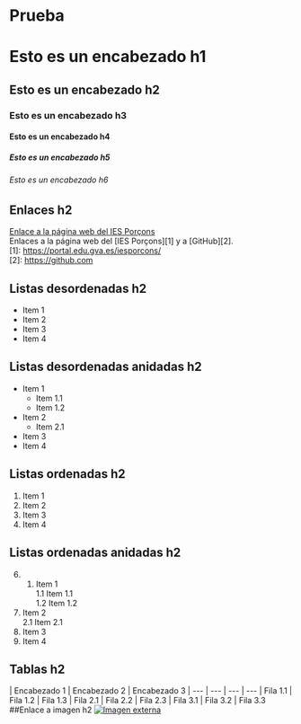# Prueba
# Esto es un encabezado h1
## Esto es un encabezado h2
### Esto es un encabezado h3
#### Esto es un encabezado h4
##### Esto es un encabezado h5
###### Esto es un encabezado h6
## Enlaces h2
[Enlace a la página web del IES Porçons](https://portal.edu.gva.es/iesporcons/)  
Enlaces a la página web del [IES Porçons][1] y a [GitHub][2].  
[1]: https://portal.edu.gva.es/iesporcons/  
[2]: https://github.com
## Listas desordenadas h2
* Item 1
* Item 2
* Item 3
* Item 4
## Listas desordenadas anidadas h2
* Item 1
  * Item 1.1
  * Item 1.2
* Item 2
  * Item 2.1
* Item 3
* Item 4
## Listas ordenadas h2
1. Item 1
2. Item 2
3. Item 3
4. Item 4
## Listas ordenadas anidadas h2
6. 1. Item 1  
  1.1 Item 1.1  
  1.2 Item 1.2  
2. Item 2  
  2.1 Item 2.1  
3. Item 3  
4. Item 4
## Tablas h2  
| Encabezado 1 | Encabezado 2 | Encabezado 3
| --- | --- | --- | ---
| Fila 1.1 | Fila 1.2 | Fila 1.3
| Fila 2.1 | Fila 2.2 | Fila 2.3
| Fila 3.1 | Fila 3.2 | Fila 3.3  
##Enlace a imagen h2
[![Imagen externa](https://encrypted-tbn0.gstatic.com/images?q=tbn:ANd9GcSBIi3xjLqVZOJFDwQ2H5bMYt1galwdE7JnWA&s)](https://encrypted-tbn0.gstatic.com/images?q=tbn:ANd9GcSBIi3xjLqVZOJFDwQ2H5bMYt1galwdE7JnWA&s)












   
